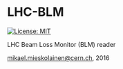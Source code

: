 # LHC-BLM
[![License: MIT](https://img.shields.io/badge/License-MIT-yellow.svg)](https://opensource.org/licenses/MIT)

LHC Beam Loss Monitor (BLM) reader

mikael.mieskolainen@cern.ch, 2016
